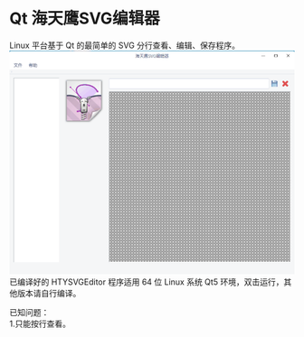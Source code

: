 # Qt 海天鹰SVG编辑器
Linux 平台基于 Qt 的最简单的 SVG 分行查看、编辑、保存程序。  
![alt](preview.gif)  
已编译好的 HTYSVGEditor 程序适用 64 位 Linux 系统 Qt5 环境，双击运行，其他版本请自行编译。  

已知问题：  
1.只能按行查看。  